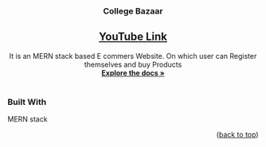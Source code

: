 
<a name="readme-top"></a>

<!-- PROJECT LOGO 
<br />
<div align="center">
  <a href="https://github.com/github_username/repo_name">
    <img src="images/logo.png" alt="Logo" width="80" height="80">
  </a>
  -->

<h3 align="center">College Bazaar</h3>
<a href =""https://youtu.be/p0467iYJzQU"><h2 align="center">YouTube Link</h2></a>
  <p align="center">
    It is an MERN stack based E commers Website. On which user can Register themselves and buy Products 
    <br />
    <a href="https://github.com/GyanRatan/YOHO/"><strong>Explore the docs »</strong></a>
    <br />
    <br />
  </p>
</div>



### Built With

MERN stack

<p align="right">(<a href="#readme-top">back to top</a>)</p>

